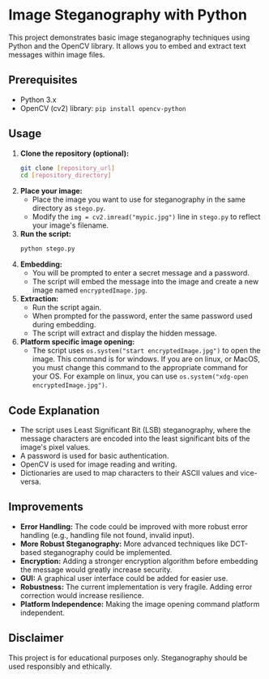 # Image Steganography with Python

This project demonstrates basic image steganography techniques using Python and the OpenCV library. It allows you to embed and extract text messages within image files.

## Prerequisites

* Python 3.x
* OpenCV (cv2) library: `pip install opencv-python`

## Usage

1.  **Clone the repository (optional):**
    ```bash
    git clone [repository_url]
    cd [repository_directory]
    ```
2.  **Place your image:**
    * Place the image you want to use for steganography in the same directory as `stego.py`.
    * Modify the `img = cv2.imread("mypic.jpg")` line in `stego.py` to reflect your image's filename.
3.  **Run the script:**
    ```bash
    python stego.py
    ```
4.  **Embedding:**
    * You will be prompted to enter a secret message and a password.
    * The script will embed the message into the image and create a new image named `encryptedImage.jpg`.
5.  **Extraction:**
    * Run the script again.
    * When prompted for the password, enter the same password used during embedding.
    * The script will extract and display the hidden message.
6. **Platform specific image opening:**
    * The script uses `os.system("start encryptedImage.jpg")` to open the image. This command is for windows. If you are on linux, or MacOS, you must change this command to the appropriate command for your OS. For example on linux, you can use `os.system("xdg-open encryptedImage.jpg")`.

## Code Explanation

* The script uses Least Significant Bit (LSB) steganography, where the message characters are encoded into the least significant bits of the image's pixel values.
* A password is used for basic authentication.
* OpenCV is used for image reading and writing.
* Dictionaries are used to map characters to their ASCII values and vice-versa.

## Improvements

* **Error Handling:** The code could be improved with more robust error handling (e.g., handling file not found, invalid input).
* **More Robust Steganography:** More advanced techniques like DCT-based steganography could be implemented.
* **Encryption:** Adding a stronger encryption algorithm before embedding the message would greatly increase security.
* **GUI:** A graphical user interface could be added for easier use.
* **Robustness:** The current implementation is very fragile. Adding error correction would increase resilience.
* **Platform Independence:** Making the image opening command platform independent.

## Disclaimer

This project is for educational purposes only. Steganography should be used responsibly and ethically.
